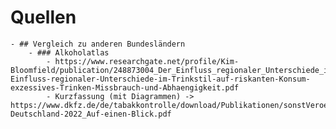 # Quellen
	- ## Vergleich zu anderen Bundesländern
		- ### Alkoholatlas
			- https://www.researchgate.net/profile/Kim-Bloomfield/publication/248873004_Der_Einfluss_regionaler_Unterschiede_im_Trinkstil_auf_riskanten_Konsum_exzessives_Trinken_Missbrauch_und_Abhangigkeit/links/55a4e8a908aef604aa040aab/Der-Einfluss-regionaler-Unterschiede-im-Trinkstil-auf-riskanten-Konsum-exzessives-Trinken-Missbrauch-und-Abhaengigkeit.pdf
			- Kurzfassung (mit Diagrammen) -> https://www.dkfz.de/de/tabakkontrolle/download/Publikationen/sonstVeroeffentlichungen/Alkoholatlas-Deutschland-2022_Auf-einen-Blick.pdf